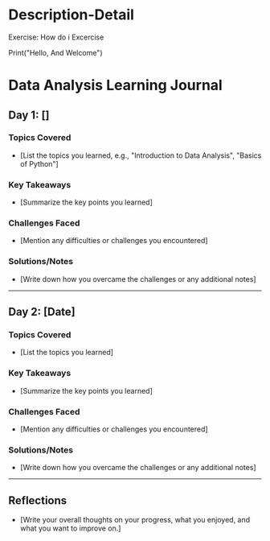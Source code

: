 # Description-Detail
Exercise: How do i Excercise


Print("Hello, And Welcome")

# Data Analysis Learning Journal

## Day 1: []
### Topics Covered
- [List the topics you learned, e.g., "Introduction to Data Analysis", "Basics of Python"]

### Key Takeaways
- [Summarize the key points you learned]

### Challenges Faced
- [Mention any difficulties or challenges you encountered]

### Solutions/Notes
- [Write down how you overcame the challenges or any additional notes]

---

## Day 2: [Date]
### Topics Covered
- [List the topics you learned]

### Key Takeaways
- [Summarize the key points you learned]

### Challenges Faced
- [Mention any difficulties or challenges you encountered]

### Solutions/Notes
- [Write down how you overcame the challenges or any additional notes]

---

## Reflections
- [Write your overall thoughts on your progress, what you enjoyed, and what you want to improve on.]

